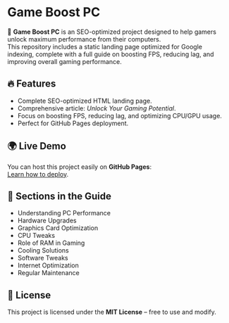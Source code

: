 # Game Boost PC

🚀 **Game Boost PC** is an SEO-optimized project designed to help gamers unlock maximum performance from their computers.  
This repository includes a static landing page optimized for Google indexing, complete with a full guide on boosting FPS, reducing lag, and improving overall gaming performance.

## 🔥 Features
- Complete SEO-optimized HTML landing page.
- Comprehensive article: *Unlock Your Gaming Potential*.
- Focus on boosting FPS, reducing lag, and optimizing CPU/GPU usage.
- Perfect for GitHub Pages deployment.

## 🌍 Live Demo
You can host this project easily on **GitHub Pages**:  
[Learn how to deploy](https://docs.github.com/en/pages/quickstart).

## 📖 Sections in the Guide
- Understanding PC Performance
- Hardware Upgrades
- Graphics Card Optimization
- CPU Tweaks
- Role of RAM in Gaming
- Cooling Solutions
- Software Tweaks
- Internet Optimization
- Regular Maintenance

## 📜 License
This project is licensed under the **MIT License** – free to use and modify.
